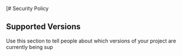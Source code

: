 [# Security Policy

## Supported Versions

Use this section to tell people about which versions of your project are
currently being sup